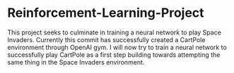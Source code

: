 # Reinforcement-Learning-Project

This project seeks to culminate in training a neural network to play Space Invaders. Currently this commit has successfully created a CartPole environment through OpenAI gym. I will now try to train a neural network to successfully play CartPole as a first step building towards attempting the same thing in the Space Invaders environment. 
